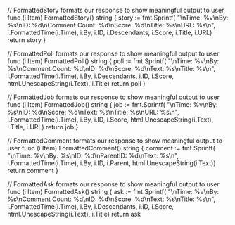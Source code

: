 
// FormattedStory formats our response to show meaningful output to user
func (i Item) FormattedStory() string {
	story := fmt.Sprintf(
		"\nTime: %v\nBy: %s\nID: %d\nComment Count: %d\nScore: %d\nTitle: %s\nURL: %s\n",
		i.FormattedTime(i.Time), i.By, i.ID, i.Descendants, i.Score, i.Title, i.URL)
	return story
}

// FormattedPoll formats our response to show meaningful output to user
func (i Item) FormattedPoll() string {
	poll := fmt.Sprintf(
		"\nTime: %v\nBy: %s\nComment Count: %d\nID: %d\nScore: %d\nText: %s\nTitle: %s\n",
		i.FormattedTime(i.Time), i.By, i.Descendants, i.ID, i.Score, html.UnescapeString(i.Text), i.Title)
	return poll
}

// FormattedJob formats our response to show meaningful output to user
func (i Item) FormattedJob() string {
	job := fmt.Sprintf(
		"\nTime: %v\nBy: %s\nID: %d\nScore: %d\nText: %s\nTitle: %s\nURL: %s\n",
		i.FormattedTime(i.Time), i.By, i.ID, i.Score, html.UnescapeString(i.Text), i.Title, i.URL)
	return job
}

// FormattedComment formats our response to show meaningful output to user
func (i Item) FormattedComment() string {
	comment := fmt.Sprintf(
		"\nTime: %v\nBy: %s\nID: %d\nParentID: %d\nText: %s\n",
		i.FormattedTime(i.Time), i.By, i.ID, i.Parent, html.UnescapeString(i.Text))
	return comment
}

// FormattedAsk formats our response to show meaningful output to user
func (i Item) FormattedAsk() string {
	ask := fmt.Sprintf(
		"\nTime: %v\nBy: %s\nComment Count: %d\nID: %d\nScore: %d\nText: %s\nTitle: %s\n",
		i.FormattedTime(i.Time), i.By, i.Descendants, i.ID, i.Score, html.UnescapeString(i.Text), i.Title)
	return ask